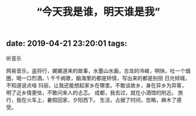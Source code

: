 ﻿---
title: “今天我是谁，明天谁是我”
---
date: 2019-04-21 23:20:01
tags:
---
听音乐

网易音乐，盗将行，娓娓道来的故事，水墨山水画，古龙的冷峻，明快，吐一个烟圈，喝一口烈酒。\\
千千阙歌，脑海里的都是矫情，写出来的都是别扭
日光倾城，不知道说点啥
玛丽，让我还能想起家乡在哪里。不敢谈故乡，身在异乡为异客，明了近乡情更怯，不敢问来人的忐忑。
成都，我去过，就在小酒馆的附近。
旅行，我在火车上，暑假回家，夕阳西下。
生活，占据了时间，忽略，麻木了感受。
